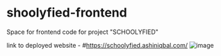 # shoolyfied-frontend
Space for frontend code for project "SCHOOLYFIED"


link to deployed website - 
#https://schoolyfied.ashiniqbal.com/
![image](https://github.com/amansk2050/shoolyfied-frontend/assets/66746185/214a7020-a2b5-4d5c-8996-6830e07c4cb6)

